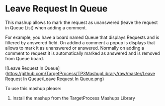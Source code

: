 Leave Request In Queue
======================

This mashup allows to mark the request as unanswered (leave the request in Queue List) when adding a comment.

For example, you have a board named Queue that displays Requests and is filtered by answered field. On addind a comment a popup is displays that allows to mark it as unanswered or answered. Normally on adding a comment to request it is automatically marked as answered and is removed from Queue board.


![Leave Request In Queue](https://github.com/TargetProcess/TP3MashupLibrary/raw/master/Leave Request In Queue/Leave Request In Queue.png)

To use this mashup please:

1. Install the mashup from the TargetProcess Mashups Library
